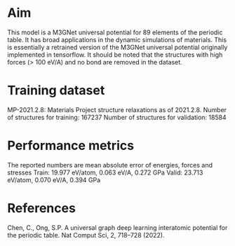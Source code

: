 # Aim

This model is a M3GNet universal potential for 89 elements of the periodic table. It has broad applications in the
dynamic simulations of materials. This is essentially a retrained version of the M3GNet universal potential originally
implemented in tensorflow. It should be noted that the structures with high forces (> 100 eV/A) and no bond are removed
in the dataset.

# Training dataset

MP-2021.2.8: Materials Project structure relaxations as of 2021.2.8.
Number of structures for training: 167237
Number of structures for validation: 18584

# Performance metrics

The reported numbers are mean absolute error of energies, forces and stresses
Train: 19.977 eV/atom, 0.063 eV/A, 0.272 GPa
Valid: 23.713 eV/atom, 0.070 eV/A, 0.394 GPa

# References
Chen, C., Ong, S.P. A universal graph deep learning interatomic potential for the periodic table. Nat Comput Sci,
2, 718–728 (2022).
